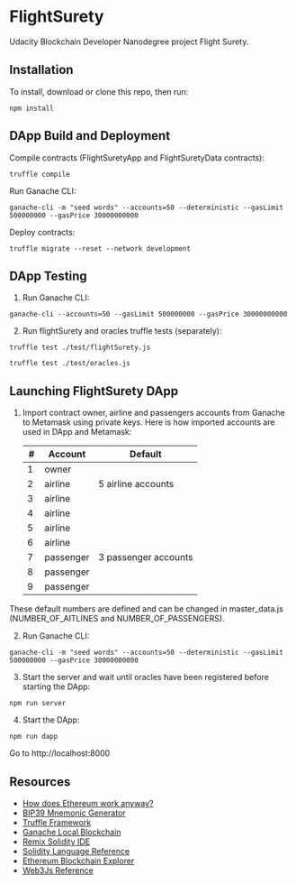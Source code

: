 # FlightSurety

Udacity Blockchain Developer Nanodegree project Flight Surety.


## Installation

To install, download or clone this repo, then run:

`npm install`


## DApp Build and Deployment

Compile contracts (FlightSuretyApp and FlightSuretyData contracts):
```
truffle compile
```

Run Ganache CLI:
```
ganache-cli -m "seed words" --accounts=50 --deterministic --gasLimit 500000000 --gasPrice 30000000000
```

Deploy contracts:
```
truffle migrate --reset --network development
```



## DApp Testing

1. Run Ganache CLI:
```
ganache-cli --accounts=50 --gasLimit 500000000 --gasPrice 30000000000
```

2. Run flightSurety and oracles truffle tests (separately):
```
truffle test ./test/flightSurety.js

truffle test ./test/oracles.js
```

## Launching FlightSurety DApp

1. Import contract owner, airline and passengers accounts from Ganache to Metamask using private keys.
Here is how imported accounts are used in DApp and Metamask:

    |# | Account  | Default| 
    |-- | ---- | --------- |
    |1  |owner | |   
    |2  |airline | 5 airline accounts  |
    |3  |airline | |
    |4  |airline |  |
    |5  |airline |   |
    |6  |airline ||
    |7  |passenger | 3 passenger accounts|
    |8  |passenger | |
    |9  |passenger | |

These default numbers are defined and can be changed in master_data.js (NUMBER_OF_AITLINES and NUMBER_OF_PASSENGERS).
<br>


2. Run Ganache CLI:
```
ganache-cli -m "seed words" --accounts=50 --deterministic --gasLimit 500000000 --gasPrice 30000000000
```
3. Start the server and wait until oracles have been registered before starting the DApp:
```
npm run server
```

4. Start the DApp:
```
npm run dapp
```
Go to http://localhost:8000



## Resources

* [How does Ethereum work anyway?](https://medium.com/@preethikasireddy/how-does-ethereum-work-anyway-22d1df506369)
* [BIP39 Mnemonic Generator](https://iancoleman.io/bip39/)
* [Truffle Framework](http://truffleframework.com/)
* [Ganache Local Blockchain](http://truffleframework.com/ganache/)
* [Remix Solidity IDE](https://remix.ethereum.org/)
* [Solidity Language Reference](http://solidity.readthedocs.io/en/v0.4.24/)
* [Ethereum Blockchain Explorer](https://etherscan.io/)
* [Web3Js Reference](https://github.com/ethereum/wiki/wiki/JavaScript-API)